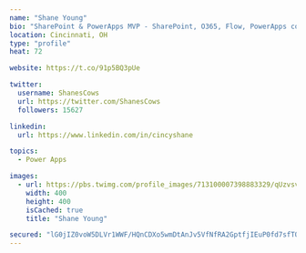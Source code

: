```yaml
---
name: "Shane Young"
bio: "SharePoint & PowerApps MVP - SharePoint, O365, Flow, PowerApps consulting? @PowerApps911 | Pure Snark? You found it."
location: Cincinnati, OH
type: "profile"
heat: 72

website: https://t.co/91p5BQ3pUe

twitter:
  username: ShanesCows
  url: https://twitter.com/ShanesCows
  followers: 15627

linkedin:
  url: https://www.linkedin.com/in/cincyshane

topics:
  - Power Apps

images:
  - url: https://pbs.twimg.com/profile_images/713100007398883329/qUzvsvQ3_400x400.jpg
    width: 400
    height: 400
    isCached: true
    title: "Shane Young"

secured: "lG0jIZ0voW5DLVr1WWF/HQnCDXo5wmDtAnJv5VfNfRA2GptfjIEuP0fd7sfTO+LBGYPr9xFeioa0mu8Id2GahFdfdnS1lCzUGt0qA40WPUARYCTLWQXh38y/aU4a7WQPfFlyVOoj7H4P+MrRwwmCAXmQMWpZhwPeacVR9VTNDlMXVyFpx6UNWwJM6CgFjPSMwdgDRKRpD2Vo823I36wRHs1xuPALM385nSTiewsxkys4NlZzupn7oSzSxVa1vA3zMA5oCeqMxjZlTIB+prmXRqb/E8lyaRhbFFhQnzUn+oxIONydi3ce1ualOCzQhJiu1Xg9yGifN0luztn4zOf+sMh3OgsFFw6071grNhbMOFeHUBk19e5nQTfNdSTVPWBoZqcRNCCfFAS7PcEB82PbDvffZUMIoIsORqkq9n0qg0E=;9YkRtj/9CwwHdhhhrb3vKQ=="
---
```


